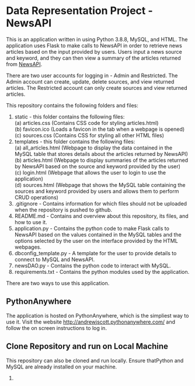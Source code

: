 # Data Representation Project - NewsAPI

This is an application written in using Python 3.8.8, MySQL, and HTML. The application uses Flask to make calls to NewsAPI in order to retrieve news articles based on the input provided by users. Users input a news source and keyword, and they can then view a summary of the articles returned from [NewsAPI](https://newsapi.org/). 

There are two user accounts for logging in - Admin and Restricted. The Admin account can create, update, delete sources, and view returned articles. The Restricted account can only create sources and view returned articles. 

This repository contains the following folders and files:   
1. static - this folder contains the following files:   
(a) articles.css (Contains CSS code for styling articles.html)   
(b) favicon.ico (Loads a favicon in the tab when a webpage is opened)   
(c) sources.css (Contains CSS for styling all other HTML files)    
2. templates - this folder contains the following files:   
(a) all_articles.html (Webpage to display the data contained in the MySQL table that stores details about the articles returned by NewsAPI)    
(b) articles.html (Webpage to display summaries of the articles returned by NewsAPI based on the source and keyword provided by the user)    
(c) login.html (Webpage that allows the user to login to use the application)    
(d) sources.html (Webpage that shows the MySQL table containing the sources and keyword provided by users and allows them to perform CRUD operations)    
3.  .gitignore - Contains information for which files should not be uploaded when the repository is pushed to github.
4. README.md - Contains and overview about this repository, its files, and how to use it.   
5. application.py - Contains the python code to make Flask calls to NewsAPI based on the values contained in the MySQL tables and the options selected by the user on the interface provided by the HTML webpages.
6. dbconfig_template.py - A template for the user to provide details to connect to MySQL and NewsAPI.    
7. newsDAO.py - Contains the python code to interact with MySQL.   
8. requirements.txt - Contains the python modules used by the application.     

There are two ways to use this application.

## PythonAnywhere
The application is hosted on PythonAnywhere, which is the simpliest way to use it. Visit the website http://andrewjscott.pythonanywhere.com/ and follow the on screen instructions to log in. 

## Clone Repository and run on Local Machine
This repository can also be cloned and run locally. Ensure thatPython and MySQL are already installed on your machine.   

1. 